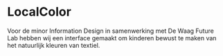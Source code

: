 # LocalColor
Voor de minor Information Design in samenwerking met De Waag Future Lab hebben wij een interface gemaakt om kinderen bewust te maken van het natuurlijk kleuren van textiel. 
